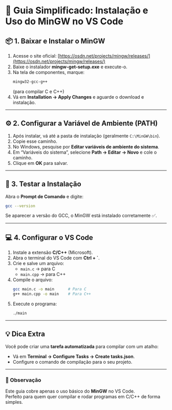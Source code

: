 # 🧰 Guia Simplificado: Instalação e Uso do MinGW no VS Code

## 📦 1. Baixar e Instalar o MinGW
1. Acesse o site oficial: [https://osdn.net/projects/mingw/releases/](https://osdn.net/projects/mingw/releases/)
2. Baixe o instalador **mingw-get-setup.exe** e execute-o.
3. Na tela de componentes, marque:
   ```bash
   mingw32-gcc-g++
   ```
   (para compilar C e C++)
4. Vá em **Installation → Apply Changes** e aguarde o download e instalação.

---

## ⚙️ 2. Configurar a Variável de Ambiente (PATH)
1. Após instalar, vá até a pasta de instalação (geralmente `C:\MinGW\bin`).
2. Copie esse caminho.
3. No Windows, pesquise por **Editar variáveis de ambiente do sistema**.
4. Em “Variáveis do sistema”, selecione **Path → Editar → Novo** e cole o caminho.
5. Clique em **OK** para salvar.

---

## 🧪 3. Testar a Instalação
Abra o **Prompt de Comando** e digite:
```bash
gcc --version
```
Se aparecer a versão do GCC, o MinGW está instalado corretamente ✅.

---

## 💻 4. Configurar o VS Code
1. Instale a extensão **C/C++** (Microsoft).
2. Abra o terminal do VS Code com **Ctrl + `**.
3. Crie e salve um arquivo:
   - `main.c` → para C  
   - `main.cpp` → para C++
4. Compile o arquivo:
   ```bash
   gcc main.c -o main      # Para C
   g++ main.cpp -o main    # Para C++
   ```
5. Execute o programa:
   ```bash
   ./main
   ```

---

## 💡 Dica Extra
Você pode criar uma **tarefa automatizada** para compilar com um atalho:
- Vá em **Terminal → Configure Tasks → Create tasks.json**.
- Configure o comando de compilação para o seu projeto.

---

### 🧠 Observação
Este guia cobre apenas o uso básico do **MinGW** no VS Code.  
Perfeito para quem quer compilar e rodar programas em C/C++ de forma simples.
